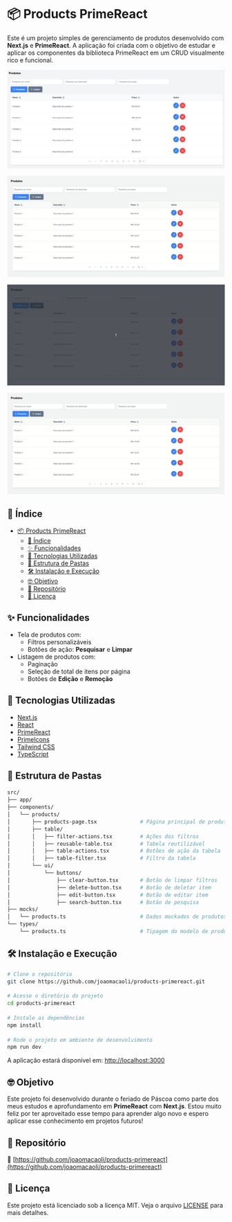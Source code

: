 # 📦 Products PrimeReact

Este é um projeto simples de gerenciamento de produtos desenvolvido com **Next.js** e **PrimeReact**. A aplicação foi criada com o objetivo de estudar e aplicar os componentes da biblioteca PrimeReact em um CRUD visualmente rico e funcional.

![Demonstração da aplicação](./public/demo.png)

![Demonstração em funcionamento dos filtros](./public/filters.gif)

![Demonstração em funcionamento da paginação](./public/paginate.gif)

![Demonstração em funcionamento dos btns editar e deletar](./public/edit-delete.gif)

## 🧭 Índice

- [📦 Products PrimeReact](#-products-primereact)
  - [🧭 Índice](#-índice)
  - [✨ Funcionalidades](#-funcionalidades)
  - [🚀 Tecnologias Utilizadas](#-tecnologias-utilizadas)
  - [📂 Estrutura de Pastas](#-estrutura-de-pastas)
  - [🛠️ Instalação e Execução](#️-instalação-e-execução)
  - [🤓 Objetivo](#-objetivo)
  - [📎 Repositório](#-repositório)
  - [📃 Licença](#-licença)

## ✨ Funcionalidades

- Tela de produtos com:
  - Filtros personalizáveis
  - Botões de ação: **Pesquisar** e **Limpar**
- Listagem de produtos com:
  - Paginação
  - Seleção de total de itens por página
  - Botões de **Edição** e **Remoção**

## 🚀 Tecnologias Utilizadas

- [Next.js](https://nextjs.org/)
- [React](https://react.dev/)
- [PrimeReact](https://primereact.org/)
- [PrimeIcons](https://www.primefaces.org/primeicons/)
- [Tailwind CSS](https://tailwindcss.com/)
- [TypeScript](https://www.typescriptlang.org/)

## 📂 Estrutura de Pastas

```bash
src/
├── app/
├── components/
│   └── products/
│       ├── products-page.tsx              # Página principal de produtos
│       ├── table/
│       │   ├── filter-actions.tsx         # Ações dos filtros
│       │   ├── reusable-table.tsx         # Tabela reutilizável
│       │   ├── table-actions.tsx          # Botões de ação da tabela
│       │   ├── table-filter.tsx           # Filtro da tabela
│       └── ui/
│           └── buttons/
│               ├── clear-button.tsx       # Botão de limpar filtros
│               ├── delete-button.tsx      # Botão de deletar item
│               ├── edit-button.tsx        # Botão de editar item
│               ├── search-button.tsx      # Botão de pesquisa
├── mocks/
│   └── products.ts                        # Dados mockados de produtos
└── types/
    └── products.ts                        # Tipagem do modelo de produto
```

## 🛠️ Instalação e Execução

```bash
# Clone o repositório
git clone https://github.com/joaomacaoli/products-primereact.git

# Acesse o diretório do projeto
cd products-primereact

# Instale as dependências
npm install

# Rode o projeto em ambiente de desenvolvimento
npm run dev
```

A aplicação estará disponível em: [http://localhost:3000](http://localhost:3000)

## 🤓 Objetivo

Este projeto foi desenvolvido durante o feriado de Páscoa como parte dos meus estudos e aprofundamento em **PrimeReact** com **Next.js**. Estou muito feliz por ter aproveitado esse tempo para aprender algo novo e espero aplicar esse conhecimento em projetos futuros!

## 📎 Repositório

🔗 [https://github.com/joaomacaoli/products-primereact](https://github.com/joaomacaoli/products-primereact)

## 📃 Licença

Este projeto está licenciado sob a licença MIT. Veja o arquivo [LICENSE](LICENSE) para mais detalhes.
